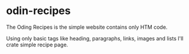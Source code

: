 # odin-recipes
The Oding Recipes is the simple website contains only HTM code.

Using only basic tags like heading, paragraphs, links, images and lists I'll crate simple recipe page.
